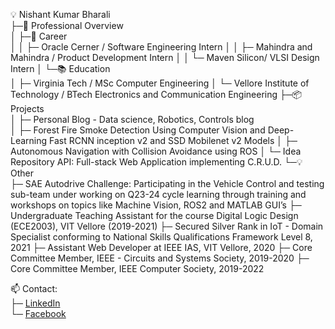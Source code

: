 💡 Nishant Kumar Bharali  
├─🚀 Professional Overview  
│ ├─💼 Career  
│ │ ├─ Oracle Cerner / Software Engineering Intern 
│ │ ├─ Mahindra and Mahindra / Product Development Intern 
│ │ └─ Maven Silicon/ VLSI Design Intern 
│ └─📚 Education  
│   ├─ Virginia Tech / MSc Computer Engineering 
│   └─ Vellore Institute of Technology / BTech Electronics and Communication Engineering
├─📦 Projects  
│ ├─ Personal Blog - Data science, Robotics, Controls blog  
│ ├─ Forest Fire Smoke Detection Using Computer Vision and Deep-Learning Fast RCNN inception v2 and SSD Mobilenet v2 Models
│ ├─ Autonomous Navigation with Collision Avoidance using ROS
│ └─ Idea Repository API: Full-stack Web Application implementing C.R.U.D.
└─💡 Other  
   ├─ SAE Autodrive Challenge: Participating in the Vehicle Control and testing sub-team under working on Q23-24 cycle learning through training and workshops on topics like Machine Vision, ROS2 and MATLAB GUI’s       ├─ Undergraduate Teaching Assistant for the course Digital Logic Design (ECE2003), VIT Vellore (2019-2021)
   ├─ Secured Silver Rank in IoT - Domain Specialist conforming to National Skills Qualifications Framework Level 8, 2021
   ├─ Assistant Web Developer at IEEE IAS, VIT Vellore, 2020
   ├─ Core Committee Member, IEEE - Circuits and Systems Society, 2019-2020
   ├─ Core Committee Member, IEEE Computer Society, 2019-2022 

📫 Contact:   
├─ [LinkedIn](https://www.linkedin.com/in/nishant-kumar-bharali/)   
└─ [Facebook](https://www.facebook.com/profile.php?id=61550884612561)   
